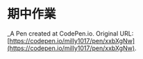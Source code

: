 # 期中作業
 _A Pen created at CodePen.io. Original URL: [https://codepen.io/milly1017/pen/xxbXgNw](https://codepen.io/milly1017/pen/xxbXgNw).

 